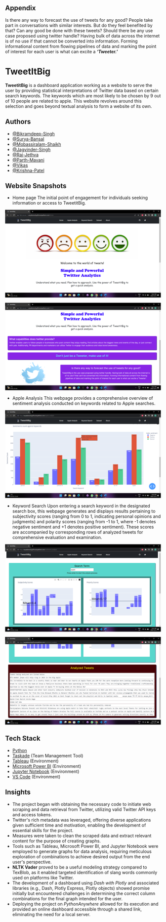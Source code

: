 ## Appendix

Is there any way to forecast the use of tweets for any good? People take part in conversations with similar interests. But do they feel benefited by that? Can any good be done with these tweets? Should there be any use case proposed using twitter handle? Having bulk of data across the internet is of no use if that cannot be converted into information. Forming informational content from flowing pipelines of data and marking the point of interest for each user is what can excite a **_‘Tweeter.’_**

# TweetItBig

**TweetitBig** is a dashboard application working as a website to serve the user by providing statistical interpretations of Twitter data based on certain search keywords.
The keywords which are most likely to be chosen by 9 out of 10 people are related to apple.
This website revolves around this selection and goes beyond textual analysis to form a website of its own.

## Authors

- [@Bikramdeep-Singh](https://github.com/BikramdeepSingh)
- [@Surya-Bansal](https://github.com/Surya-Bansal)
- [@Mobassiralam-Shaikh](https://github.com/mobassir20)
- [@Jagvinder-Singh](https://github.com/jagvindersingh)
- [@Raj-Jethva](https://github.com/JethvaRaj)
- [@Parth-Mavani](https://github.com/parth-mavani)
- [@Vikas](https://github.com/vicky5060)
- [@Krishna-Patel](https://github.com/Krisnaa15)


## Website Snapshots

- Home page
The initial point of engagement for individuals seeking information or access to TweetitBig.

![App Screenshot](https://github.com/BikramdeepSingh/TweetItBig/blob/main/media/main_page.png?raw=true)

![App Screenshot](https://github.com/BikramdeepSingh/TweetItBig/blob/main/media/main_page_2.png?raw=true)

- Apple Analysis
This webpage provides a comprehensive overview of sentiment analysis conducted on keywords related to Apple searches.

![App Screenshot](https://github.com/BikramdeepSingh/TweetItBig/blob/main/media/sen_vs_key.png?raw=true)

- Keyword Search
Upon entering a search keyword in the designated search box, this webpage generates and displays results pertaining to subjectivity scores (ranging from 0 to 1, indicating personal opinions and judgments) and polarity scores (ranging from -1 to 1, where -1 denotes negative sentiment and +1 denotes positive sentiment). These scores are accompanied by corresponding rows of analyzed tweets for comprehensive evaluation and examination.

![App Screenshot](https://github.com/BikramdeepSingh/TweetItBig/blob/main/media/sub_&_pol.png?raw=true)

![App Screenshot](https://github.com/BikramdeepSingh/TweetItBig/blob/main/media/analyzed_tweets.png?raw=true)
## Tech Stack

- [Python](https://www.python.org/) 
- [Taskade](https://www.taskade.com/spaces/U1y6MQruSmAsYwM7) (Team Management Tool)
- [Tableau](https://www.tableau.com/) (Environment)
- [Microsoft Power BI](https://powerbi.microsoft.com/en-ca/) (Environment)
- [Jupyter Notebook](https://jupyter.org/) (Environment)
- [VS Code](https://code.visualstudio.com/) (Environment)
## Insights

- The project began with obtaining the necessary code to initiate web scraping and data retrieval from Twitter, utilizing valid Twitter API keys and access tokens.
- Twitter's rich metadata was leveraged, offering diverse applications given sufficient time and motivation, enabling the development of essential skills for the project.
- Measures were taken to clean the scraped data and extract relevant content for the purpose of creating graphs.
- Tools such as Tableau, Microsoft Power BI, and Jupyter Notebook were employed to generate graphs for data analysis, requiring meticulous exploration of combinations to achieve desired output from the end user's perspective.
- __NLTK Vader__ proved to be a useful modeling strategy compared to TexBlob, as it enabled targeted identification of slang words commonly used on platforms like Twitter.
- The development of a dashboard using _Dash with Plotly_ and associated libraries (e.g., Dash, Plotly Express, Plotly objects) showed promise initially but encountered challenges in determining the correct column combinations for the final graph intended for the user.
- Deploying the project on _PythonAnywhere_ allowed for its execution and provided an online dashboard accessible through a shared link, eliminating the need for a local server.
